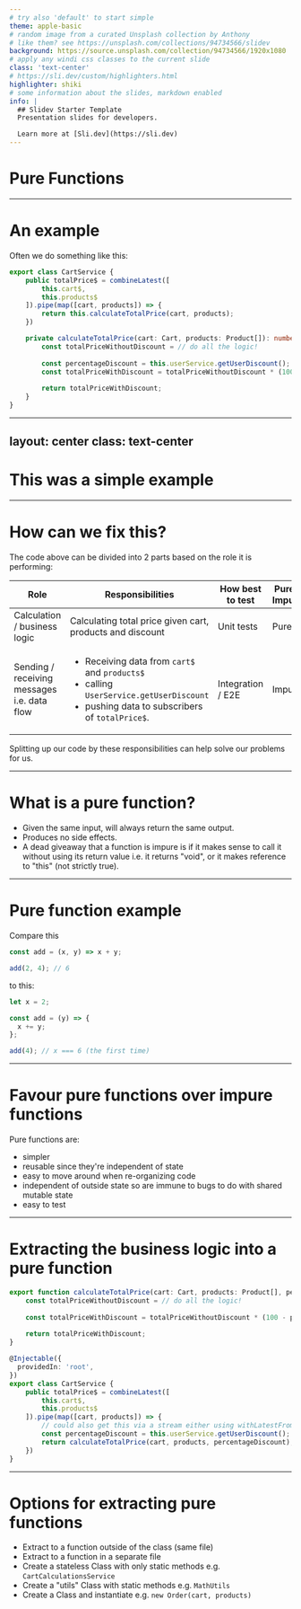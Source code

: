 ```yaml
---
# try also 'default' to start simple
theme: apple-basic
# random image from a curated Unsplash collection by Anthony
# like them? see https://unsplash.com/collections/94734566/slidev
background: https://source.unsplash.com/collection/94734566/1920x1080
# apply any windi css classes to the current slide
class: 'text-center'
# https://sli.dev/custom/highlighters.html
highlighter: shiki
# some information about the slides, markdown enabled
info: |
  ## Slidev Starter Template
  Presentation slides for developers.

  Learn more at [Sli.dev](https://sli.dev)
---
```


# Pure Functions


<a href="https://github.com/slidevjs/slidev" target="_blank" alt="GitHub"
  class="abs-br m-6 text-xl icon-btn opacity-50 !border-none !hover:text-white">
  <carbon-logo-github />
</a>

<!--
The last comment block of each slide will be treated as slide notes. It will be visible and editable in Presenter Mode along with the slide. [Read more in the docs](https://sli.dev/guide/syntax.html#notes)
-->

---

# An example

Often we do something like this:

```ts {all|9-16|3-4|12|9-16|all}
export class CartService {
    public totalPrice$ = combineLatest([
        this.cart$,
        this.products$
    ]).pipe(map([cart, products]) => {
        return this.calculateTotalPrice(cart, products);
    })

    private calculateTotalPrice(cart: Cart, products: Product[]): number {
        const totalPriceWithoutDiscount = // do all the logic!
        
        const percentageDiscount = this.userService.getUserDiscount();
        const totalPriceWithDiscount = totalPriceWithoutDiscount * (100 - percentageDiscount)/100;
        
        return totalPriceWithDiscount;
    } 
}
```
---
layout: center
class: text-center
---

# This was a simple example

---

# How can we fix this?

The code above can be divided into 2 parts based on the role it is performing:

| **Role**                                    | **Responsibilities**                                                                                                                                               | **How best to test** | **Pure or Impure?** |
| ------------------------------------------- | ------------------------------------------------------------------------------------------------------------------------------------------------------------------ | -------------------- | ------------------- |
| Calculation / business logic                | Calculating total price given cart, products and discount                                                                                                          | Unit tests           | Pure                |
| Sending / receiving messages i.e. data flow | <ul><li>Receiving data from `cart$` and `products$`</li><li>calling `UserService.getUserDiscount` </li><li>pushing data to subscribers of `totalPrice$`.</li></ul> | Integration / E2E    | Impure              |

Splitting up our code by these responsibilities can help solve our problems for us.

---

# What is a pure function?

- Given the same input, will always return the same output.
- Produces no side effects.
- A dead giveaway that a function is impure is if it makes sense to call it without using its return value i.e. it returns "void", or it makes reference to "this" (not strictly true).

---

# Pure function example

Compare this

```js
const add = (x, y) => x + y;

add(2, 4); // 6
```

to this:
```js
let x = 2;

const add = (y) => {
  x += y;
};

add(4); // x === 6 (the first time)
```

---

# Favour pure functions over impure functions

Pure functions are:

- simpler
- reusable since they're independent of state
- easy to move around when re-organizing code
- independent of outside state so are immune to bugs to do with shared mutable state
- easy to test
  
---

# Extracting the business logic into a pure function

```ts {all|1-7|18-19|13-20|all}
export function calculateTotalPrice(cart: Cart, products: Product[], percentageDiscount: number): number {
    const totalPriceWithoutDiscount = // do all the logic!
    
    const totalPriceWithDiscount = totalPriceWithoutDiscount * (100 - percentageDiscount)/100;
    
    return totalPriceWithDiscount;
} 

@Injectable({
  providedIn: 'root',
})
export class CartService {
    public totalPrice$ = combineLatest([
        this.cart$,
        this.products$
    ]).pipe(map([cart, products]) => {
        // could also get this via a stream either using withLatestFrom or add to combineLatest
        const percentageDiscount = this.userService.getUserDiscount(); 
        return calculateTotalPrice(cart, products, percentageDiscount);
    })
}
```
---

# Options for extracting pure functions

- Extract to a function outside of the class (same file)
- Extract to a function in a separate file
- Create a stateless Class with only static methods e.g. `CartCalculationsService`
- Create a "utils" Class with static methods e.g. `MathUtils`
- Create a Class and instantiate e.g. `new Order(cart, products)`

